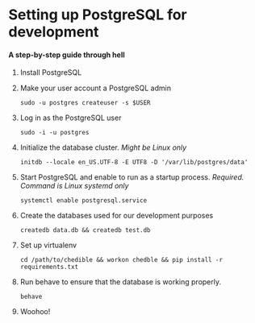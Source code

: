 # Setting up PostgreSQL for development 
#### A step-by-step guide through hell


1. Install PostgreSQL
2. Make your user account a PostgreSQL admin

   ```sudo -u postgres createuser -s $USER```
3. Log in as the PostgreSQL user

   ```sudo -i -u postgres```
4. Initialize the database cluster. *Might be Linux only*

   ```initdb --locale en_US.UTF-8 -E UTF8 -D '/var/lib/postgres/data'```
5. Start PostgreSQL and enable to run as a startup process. *Required. Command is Linux systemd only*

   ```systemctl enable postgresql.service``` 
6. Create the databases used for our development purposes

   ```createdb data.db && createdb test.db```
7. Set up virtualenv

   ```cd /path/to/chedible && workon chedble && pip install -r requirements.txt```
8. Run behave to ensure that the database is working properly. 

   ``` behave ```
9. Woohoo!
